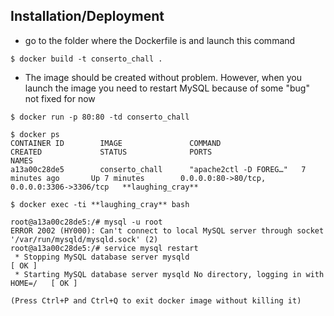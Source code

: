 
## Installation/Deployment

- go to the folder where the Dockerfile is and launch this command

```shell
$ docker build -t conserto_chall .
```

- The image should be created without problem. However, when you launch the image you need to restart MySQL because of some "bug" not fixed for now

```shell
$ docker run -p 80:80 -td conserto_chall

$ docker ps
CONTAINER ID        IMAGE               COMMAND                  CREATED             STATUS              PORTS                                        NAMES
a13a00c28de5        conserto_chall      "apache2ctl -D FOREG…"   7 minutes ago       Up 7 minutes        0.0.0.0:80->80/tcp, 0.0.0.0:3306->3306/tcp   **laughing_cray**

$ docker exec -ti **laughing_cray** bash

root@a13a00c28de5:/# mysql -u root
ERROR 2002 (HY000): Can't connect to local MySQL server through socket '/var/run/mysqld/mysqld.sock' (2)
root@a13a00c28de5:/# service mysql restart
 * Stopping MySQL database server mysqld                                        [ OK ]
 * Starting MySQL database server mysqld No directory, logging in with HOME=/   [ OK ]

(Press Ctrl+P and Ctrl+Q to exit docker image without killing it)
```